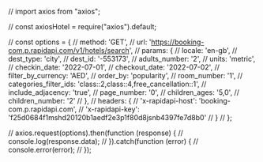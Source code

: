 // import axios from "axios";

// const axiosHotel = require("axios").default;

// const options = {
//   method: 'GET',
//   url: 'https://booking-com.p.rapidapi.com/v1/hotels/search',
//   params: {
//     locale: 'en-gb',
//     dest_type: 'city',
//     dest_id: '-553173',
//     adults_number: '2',
//     units: 'metric',
//     checkin_date: '2022-07-01',
//     checkout_date: '2022-07-02',
//     filter_by_currency: 'AED',
//     order_by: 'popularity',
//     room_number: '1',
//     categories_filter_ids: 'class::2,class::4,free_cancellation::1',
//     include_adjacency: 'true',
//     page_number: '0',
//     children_ages: '5,0',
//     children_number: '2'
//   },
//   headers: {
//     'x-rapidapi-host': 'booking-com.p.rapidapi.com',
//     'x-rapidapi-key': 'f25d0684f1mshd20120b1aedf2e3p1f80d8jsnb4397fe7d8b0'
//   }
// };

// axios.request(options).then(function (response) {
// 	console.log(response.data);
// }).catch(function (error) {
// 	console.error(error);
// });